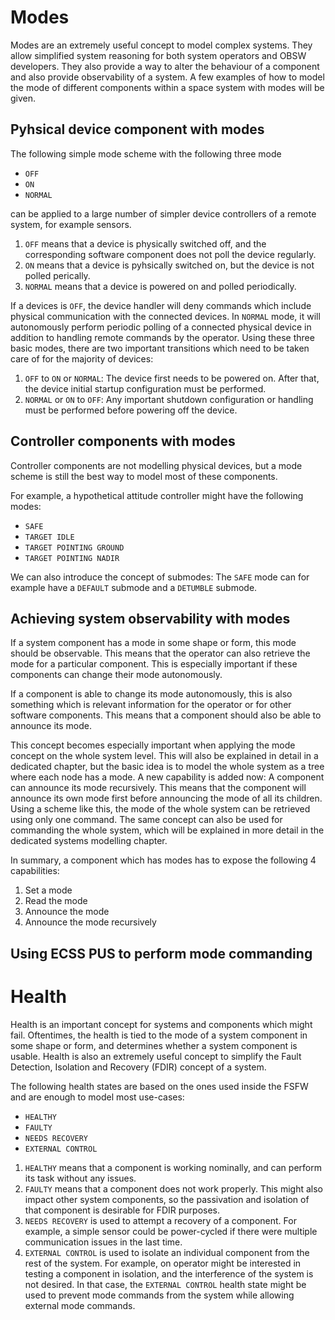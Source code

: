 # Modes

Modes are an extremely useful concept to model complex systems. They allow simplified
system reasoning for both system operators and OBSW developers. They also provide a way to alter
the behaviour of a component and also provide observability of a system. A few examples of how to
model the mode of different components within a space system with modes will be given.

## Pyhsical device component with modes

The following simple mode scheme with the following three mode

- `OFF`
- `ON`
- `NORMAL`

can be applied to a large number of simpler device controllers of a remote system, for example
sensors.

1. `OFF` means that a device is physically switched off, and the corresponding software component
does not poll the device regularly.
2. `ON` means that a device is pyhsically switched on, but the device is not polled perically.
3. `NORMAL` means that a device is powered on and polled periodically.

If a devices is `OFF`, the device handler will deny commands which include physical communication
with the connected devices. In `NORMAL` mode, it will autonomously perform periodic polling
of a connected physical device in addition to handling remote commands by the operator.
Using these three basic modes, there are two important transitions which need to be taken care of
for the majority of devices:

1. `OFF` to `ON` or `NORMAL`: The device first needs to be powered on. After that, the
   device initial startup configuration must be performed.
2. `NORMAL` or `ON` to `OFF`: Any important shutdown configuration or handling must be performed
   before powering off the device.

## Controller components with modes

Controller components are not modelling physical devices, but a mode scheme is still the best
way to model most of these components.

For example, a hypothetical attitude controller might have the following modes:

- `SAFE`
- `TARGET IDLE`
- `TARGET POINTING GROUND`
- `TARGET POINTING NADIR`

We can also introduce the concept of submodes: The `SAFE` mode can for example have a
`DEFAULT` submode and a `DETUMBLE` submode.

## Achieving system observability with modes

If a system component has a mode in some shape or form, this mode should be observable. This means
that the operator can also retrieve the mode for a particular component. This is especially
important if these components can change their mode autonomously.

If a component is able to change its mode autonomously, this is also something which is relevant
information for the operator or for other software components. This means that a component
should also be able to announce its mode.

This concept becomes especially important when applying the mode concept on the whole
system level. This will also be explained in detail in a dedicated chapter, but the basic idea
is to model the whole system as a tree where each node has a mode. A new capability is added now:
A component can announce its mode recursively. This means that the component will announce its
own mode first before announcing the mode of all its children. Using a scheme like this, the mode
of the whole system can be retrieved using only one command. The same concept can also be used
for commanding the whole system, which will be explained in more detail in the dedicated systems
modelling chapter.

In summary, a component which has modes has to expose the following 4 capabilities:

1. Set a mode
2. Read the mode
3. Announce the mode
4. Announce the mode recursively

## Using ECSS PUS to perform mode commanding

# Health

Health is an important concept for systems and components which might fail.
Oftentimes, the health is tied to the mode of a system component in some shape or form, and
determines whether a system component is usable. Health is also an extremely useful concept
to simplify the Fault Detection, Isolation and Recovery (FDIR) concept of a system.

The following health states are based on the ones used inside the FSFW and are enough to model most
use-cases:

- `HEALTHY`
- `FAULTY`
- `NEEDS RECOVERY`
- `EXTERNAL CONTROL`

1. `HEALTHY` means that a component is working nominally, and can perform its task without any issues.
2. `FAULTY` means that a component does not work properly. This might also impact other system
components, so the passivation and isolation of that component is desirable for FDIR purposes.
3. `NEEDS RECOVERY` is used to attempt a recovery of a component. For example, a simple sensor
could be power-cycled if there were multiple communication issues in the last time.
4. `EXTERNAL CONTROL` is used to isolate an individual component from the rest of the system. For
   example, on operator might be interested in testing a component in isolation, and the interference
   of the system is not desired. In that case, the `EXTERNAL CONTROL` health state might be used
   to prevent mode commands from the system while allowing external mode commands.



